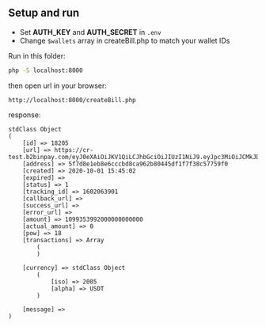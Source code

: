 ## Setup and run
- Set **AUTH_KEY** and **AUTH_SECRET** in `.env` 
- Change `$wallets` array in createBill.php to match your wallet IDs

Run in this folder:
```bash
php -S localhost:8000
```
then open url in your browser:
```
http://localhost:8000/createBill.php
```
response:
```
stdClass Object
(
    [id] => 18205
    [url] => https://cr-test.b2binpay.com/eyJ0eXAiOiJKV1QiLCJhbGciOiJIUzI1NiJ9.eyJpc3MiOiJCMkJDcnlwdG9QYXkiLCJzdWIiOjE4MjA1LCJpYXQiOjE2MDIwNjM5MDJ9.XD36a2jVxlc6LNmC5nUwZvoezFVoO9T2PtKasIkO5Mo
    [address] => 5f7d8e1eb8e6cccbd8ca962b80445df1f7f38c57759f0
    [created] => 2020-10-01 15:45:02
    [expired] => 
    [status] => 1
    [tracking_id] => 1602063901
    [callback_url] =>
    [success_url] =>
    [error_url] =>
    [amount] => 1099353992000000000000
    [actual_amount] => 0
    [pow] => 18
    [transactions] => Array
        (
        )

    [currency] => stdClass Object
        (
            [iso] => 2005
            [alpha] => USDT
        )

    [message] => 
)
```
